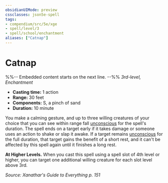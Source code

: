 ```yaml
---
obsidianUIMode: preview
cssclasses: json5e-spell
tags:
- compendium/src/5e/xge
- spell/level/3
- spell/school/enchantment
aliases: ["Catnap"]
---
```

# Catnap
%%-- Embedded content starts on the next line. --%%
*3rd-level, Enchantment*  

- **Casting time:** 1 action
- **Range:** 30 feet
- **Components:** S, a pinch of sand
- **Duration:** 10 minute

You make a calming gesture, and up to three willing creatures of your choice that you can see within range fall [unconscious](2-Mechanics/CLI/rules/conditions.md#Unconscious) for the spell's duration. The spell ends on a target early if it takes damage or someone uses an action to shake or slap it awake. If a target remains [unconscious](2-Mechanics/CLI/rules/conditions.md#Unconscious) for the full duration, that target gains the benefit of a short rest, and it can't be affected by this spell again until it finishes a long rest.

**At Higher Levels.** When you cast this spell using a spell slot of 4th level or higher, you can target one additional willing creature for each slot level above 3rd.

*Source: Xanathar's Guide to Everything p. 151*